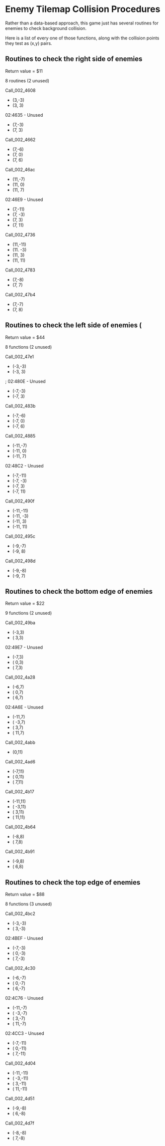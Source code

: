 # Enemy Tilemap Collision Procedures

Rather than a data-based approach, this game just has several routines for enemies to check background collision.

Here is a list of every one of those functions, along with the collision points they test as (x,y) pairs.

## Routines to check the right side of enemies 
Return value = $11

8 routines (2 unused)

Call_002_4608
- (3,-3)
- (3, 3)

02:4635 - Unused
- (7,-3)
- (7, 3)

Call_002_4662
- (7,-6)
- (7, 0)
- (7, 6)

Call_002_46ac
- (11,-7)
- (11, 0)
- (11, 7)

02:46E9 - Unused
- (7,-11)
- (7, -3)
- (7,  3)
- (7, 11)

Call_002_4736
- (11,-11)
- (11. -3)
- (11,  3)
- (11, 11)

Call_002_4783
- (7,-8)
- (7, 7)

Call_002_47b4
- (7,-7)
- (7, 8)

## Routines to check the left side of enemies (
Return value = $44

8 functions (2 unused)

Call_002_47e1
- (-3,-3)
- (-3, 3)

; 02:480E - Unused
- (-7,-3)
- (-7, 3)

Call_002_483b
- (-7,-6)
- (-7, 0)
- (-7, 6)

Call_002_4885
- (-11,-7)
- (-11, 0)
- (-11, 7)

02:48C2 - Unused
- (-7,-11)
- (-7, -3)
- (-7,  3)
- (-7, 11)

Call_002_490f
- (-11,-11)
- (-11, -3)
- (-11,  3)
- (-11, 11)

Call_002_495c
- (-9,-7)
- (-9, 8)

Call_002_498d
- (-9,-8)
- (-9, 7)

## Routines to check the bottom edge of enemies
Return value = $22

9 functions (2 unused)

Call_002_49ba
- (-3,3)
- ( 3,3)

02:49E7 - Unused
- (-7,3)
- ( 0,3)
- ( 7,3)

Call_002_4a28
- (-6,7)
- ( 0,7)
- ( 6,7)

02:4A6E - Unused
- (-11,7)
- ( -3,7)
- (  3,7)
- ( 11,7)

Call_002_4abb
- (0,11)

Call_002_4ad6
- (-7,11)
- ( 0,11)
- ( 7,11)

Call_002_4b17
- (-11,11)
- ( -3,11)
- (  3,11)
- ( 11,11)

Call_002_4b64
- (-8,8)
- ( 7,8)

Call_002_4b91
- (-9,8)
- ( 6,8)

## Routines to check the top edge of enemies
Return value = $88

8 functions (3 unused)

Call_002_4bc2
- (-3,-3)
- ( 3,-3)

02:4BEF - Unused
- (-7,-3)
- ( 0,-3)
- ( 7,-3)

Call_002_4c30
- (-6,-7)
- ( 0,-7)
- ( 6,-7)

02:4C76 - Unused
- (-11,-7)
- ( -3,-7)
- (  3,-7)
- ( 11,-7)

02:4CC3 - Unused
- (-7,-11)
- ( 0,-11)
- ( 7,-11)

Call_002_4d04
- (-11,-11)
- ( -3,-11)
- (  3,-11)
- ( 11,-11)

Call_002_4d51
- (-9,-8)
- ( 6,-8)

Call_002_4d7f
- (-8,-8)
- ( 7,-8)